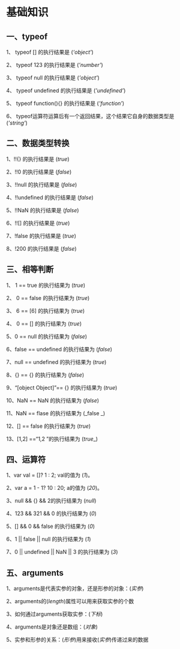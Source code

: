 # 基础知识

## 一、typeof

1、	typeof [] 的执行结果是 (_‘object’_)

2、	typeof 123 的执行结果是 (_’number’_)

3、	typeof null 的执行结果是 (_’object’_)

4、	typeof undefined 的执行结果是 (_’undefined’_)

5、	typeof function(){} 的执行结果是 (_’function’_)

6、	typeof运算符运算后有一个返回结果，这个结果它自身的数据类型是 (_’string’_)

##	二、数据类型转换	

1、!!{} 的执行结果是 (_true_)

2、!!0 的执行结果是 (_false_)

3、!!null 的执行结果是 (_false_)

4、!!undefined 的执行结果是 (_false_)

5、!!NaN 的执行结果是 (_false_)

6、!![] 的执行结果是 (_true_)

7、!false 的执行结果是 (_true_)

8、!200 的执行结果是 (_false_)

##	三、相等判断

1、	1 == true 的执行结果为 (_true_)

2、	0 == false 的执行结果为 (_true_)

3、	6 == [6] 的执行结果为 (_true_)

4、	0 == [] 的执行结果为 (_true_)

5、0 == null 的执行结果为 (_false_)

6、false == undefined 的执行结果为 (_false_)

7、null == undefined 的执行结果为 (_true_)

8、{} == {} 的执行结果为 (_false_)

9、“[object Object]”== {} 的执行结果为 (_true_)

10、NaN == NaN 的执行结果为 (_false_)

11、NaN == flase 的执行结果为 (_false _)

12、[] == false 的执行结果为 (_true_)

13、[1,2] ==“1,2 ”的执行结果为 (_true__)


## 四、运算符

1、var val = []? 1 : 2; val的值为 (_1_)。

2、var a = 1 - 1? 10 : 20; a的值为 (_20_)。

3、null && {} && 2的执行结果为 (_null_)

4、123 && 321 && 0 的执行结果为 (_0_)

5、[] && 0 && false 的执行结果为 (_0_)

6、1 || false || null 的执行结果为 (_1_)

7、0 || undefined || NaN || 3 的执行结果为 (_3_)

## 五、arguments

1、arguments是代表实参的对象，还是形参的对象：(_实参_)

2、arguments的(_length_)属性可以用来获取实参的个数

3、如何通过arguments获取实参：(_下标_)

4、arguments是对象还是数组：(_对象_)

5、实参和形参的关系：(_形参_)用来接收(_实参_)传递过来的数据
